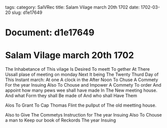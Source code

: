 tags: 
category: SalVRec
title: Salam Vilage march 20th 1702
date: 1702-03-20
slug: d1e17649




# Document: d1e17649


# Salam Vilage march 20th 1702

The Inhabetance of This vilage Is Desired To meett To gether At There Ussall plase of meeting on monday Next It being The Twenty Thurd Day of This Instant march: At one A clock in the After Noon To Chuse A Commety For the year Insuing Also To Chouse and Impower A Commety To order And appoint how many pews wee shall have made In The New meeting house. And what Form they shall Be made of And who shall Have Them

Alos To Grant To Cap Thomas Flint the pullput of The old meetting house.

Also to Give The Commetys Instruction for The year Insuing Also To Chouse a man to Keep our book of Reckords The year Insuing
